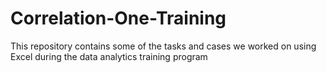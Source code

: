 # Correlation-One-Training

This repository contains some of the tasks and cases we worked on using Excel during the data analytics training program
